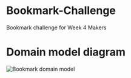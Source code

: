 # Bookmark-Challenge
Bookmark challenge for Week 4 Makers 



# Domain model diagram

![Bookmark domain model](https://user-images.githubusercontent.com/73909374/173238833-62e84b64-e938-4169-b735-0d39e0c71e13.jpg)

